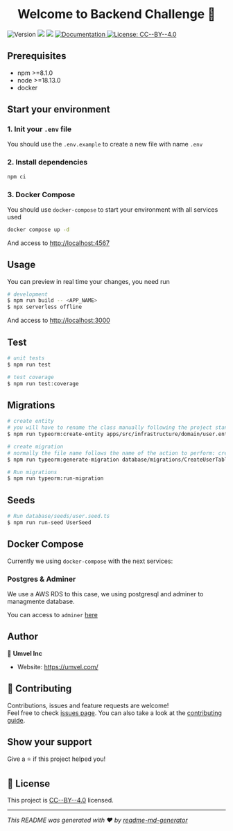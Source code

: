 <h1 align="center">Welcome to Backend Challenge 👋</h1>
<p>
  <img alt="Version" src="https://img.shields.io/badge/version-0.0.0-blue.svg?cacheSeconds=2592000" />
  <img src="https://img.shields.io/badge/npm-%3E%3D8.1.0-blue.svg" />
  <img src="https://img.shields.io/badge/node-%3E%3D16.13.0-blue.svg" />
  <a href="https://gitlab.com/mikeag96/swagger-base-structure" target="_blank">
    <img alt="Documentation" src="https://img.shields.io/badge/documentation-yes-brightgreen.svg" />
  </a>
  <a href="https://spdx.org/licenses/CC-BY-4.0.html" target="_blank">
    <img alt="License: CC--BY--4.0" src="https://img.shields.io/badge/License-CC--BY--4.0-yellow.svg" />
  </a>
</p>


## Prerequisites

- npm >=8.1.0
- node >=18.13.0
- docker

## Start your environment

### 1. Init your `.env` file

You should use the `.env.example` to create a new file with name `.env`

### 2. Install dependencies

```sh
npm ci
```

### 3. Docker Compose

You should use `docker-compose` to start your environment with all services used 

```sh
docker compose up -d
```

And access to  [http://localhost:4567](http://localhost:4567)

## Usage

You can preview in real time your changes, you need run

```bash
# development
$ npm run build -- <APP_NAME>
$ npx serverless offline
```

And access to [http://localhost:3000](http://localhost:3000)

## Test

```bash
# unit tests
$ npm run test

# test coverage
$ npm run test:coverage
```

## Migrations

```bash
# create entity
# you will have to rename the class manually following the project standards
$ npm run typeorm:create-entity apps/src/infrastructure/domain/user.entity

# create migration
# normally the file name follows the name of the action to perform: createTable, updateTable, addColumn, dropColumn
$ npm run typeorm:generate-migration database/migrations/CreateUserTable

# Run migrations
$ npm run typeorm:run-migration
```

## Seeds

```bash
# Run database/seeds/user.seed.ts
$ npm run run-seed UserSeed
```

## Docker Compose

Currently we using `docker-compose` with the next services:

### Postgres & Adminer

We use a AWS RDS to this case, we using postgresql and adminer to managmente database.

You can access to `adminer` [here](http://localhost:8080/)

## Author

👤 **Umvel Inc**

* Website: https://umvel.com/

## 🤝 Contributing

Contributions, issues and feature requests are welcome!<br />Feel free to check [issues page](https://gitlab.com/mikeag96/swagger-base-structure/-/issues). You can also take a look at the [contributing guide](git@gitlab.com:mikeag96/swagger-base-structure/blob/master/CONTRIBUTING.md).

## Show your support

Give a ⭐️ if this project helped you!

## 📝 License

This project is [CC--BY--4.0](https://spdx.org/licenses/CC-BY-4.0.html) licensed.

***
_This README was generated with ❤️ by [readme-md-generator](https://github.com/kefranabg/readme-md-generator)_

